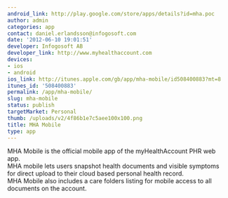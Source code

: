 ```yaml
---
android_link: http://play.google.com/store/apps/details?id=mha.poc
author: admin
categories: app
contact: daniel.erlandsson@infogosoft.com
date: '2012-06-10 19:01:51'
developer: Infogosoft AB
developer_link: http://www.myhealthaccount.com
devices: 
- ios
- android
ios_link: http://itunes.apple.com/gb/app/mha-mobile/id508400883?mt=8
itunes_id: '508400883'
permalink: /app/mha-mobile/
slug: mha-mobile
status: publish
targetMarket: Personal
thumb: /uploads/v2/4f86b1e7c5aee100x100.png
title: MHA Mobile
type: app
---
```


MHA Mobile is the official mobile app of the myHealthAccount PHR web app. <br />
MHA mobile lets users snapshot health documents and visible symptoms for direct upload to their cloud based personal health record. <br />
MHA Mobile also includes a care folders listing for mobile access to all documents on the account.